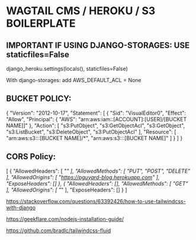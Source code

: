 
# WAGTAIL CMS / HEROKU / S3 BOILERPLATE

## IMPORTANT IF USING DJANGO-STORAGES: USE staticfiles=False ##
django_heroku.settings(locals(), staticfiles=False)

With django-storages: add 
AWS_DEFAULT_ACL = None


## BUCKET POLICY: ##

{
    "Version": "2012-10-17",
    "Statement": [
        {
            "Sid": "VisualEditor0",
            "Effect": "Allow",
            "Principal": {
                "AWS": "arn:aws:iam::[ACCOUNT]:[USER]/[BUCKET NAME]]"
            },
            "Action": [
                "s3:PutObject",
                "s3:GetObjectAcl",
                "s3:GetObject",
                "s3:ListBucket",
                "s3:DeleteObject",
                "s3:PutObjectAcl"
            ],
            "Resource": [
                "arn:aws:s3:::[BUCKET NAME]/*",
                "arn:aws:s3:::[BUCKET NAME]"
            ]
        }
    ]
}

## CORS Policy: ##

[
    {
        "AllowedHeaders": [
            "*"
        ],
        "AllowedMethods": [
            "PUT",
            "POST",
            "DELETE"
        ],
        "AllowedOrigins": [
            "https://pguyard-blog.herokuapp.com"
        ],
        "ExposeHeaders": []
    },
    {
        "AllowedHeaders": [],
        "AllowedMethods": [
            "GET"
        ],
        "AllowedOrigins": [
            "*"
        ],
        "ExposeHeaders": []
    }
]


https://stackoverflow.com/questions/63392426/how-to-use-tailwindcss-with-django

https://geekflare.com/nodejs-installation-guide/

https://github.com/bradlc/tailwindcss-fluid